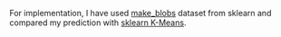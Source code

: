 For implementation, I have used [make_blobs](https://scikit-learn.org/stable/modules/generated/sklearn.datasets.make_blobs.html) dataset from sklearn and compared my prediction with [sklearn K-Means](https://scikit-learn.org/stable/modules/generated/sklearn.cluster.KMeans.html).
```python
